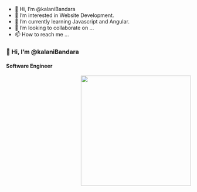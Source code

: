 - 👋 Hi, I’m @kalaniBandara
- 👀 I’m interested in Website Development.
- 🌱 I’m currently learning Javascript and Angular.
- 💞️ I’m looking to collaborate on ...
- 📫 How to reach me ...

<h3><p align="left">
  👋 Hi, I’m @kalaniBandara
</p></h3>
<h4>Software Engineer</h4>


<img align="right" width="300em" height="300em" src="https://github.com/birobirobiro/birobirobiro/blob/master/animation_500_kv8i962g.gif?raw=true"/>

<!---
kalaniBandara/kalaniBandara is a ✨ special ✨ repository because its `README.md` (this file) appears on your GitHub profile.
You can click the Preview link to take a look at your changes.
--->
